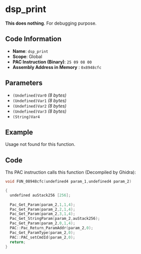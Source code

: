 # dsp_print

**This does nothing**. For debugging purpose.

## Code Information

- **Name**: `dsp_print`
- **Scope**: Global
- **PAC Instruction (Binary)**: `25 09 08 00`
- **Assembly Address in Memory** : `0x8948cfc`

## Parameters

- `(Undefined)Var0` *(8 bytes)*
- `(Undefined)Var1` *(8 bytes)*
- `(Undefined)Var2` *(8 bytes)*
- `(Undefined)Var3` *(8 bytes)*
- `(String)Var4`

## Example

Usage not found for this function.

## Code

Ths PAC instruction calls this function (Decompiled by Ghidra):

```c
void FUN_08948cfc(undefined4 param_1,undefined4 param_2)

{
  undefined auStack256 [256];
  
  Pac_Get_Param(param_2,1,1,4);
  Pac_Get_Param(param_2,2,1,4);
  Pac_Get_Param(param_2,3,1,4);
  Pac_Get_StringParam(param_2,auStack256);
  Pac_Get_Param(param_2,0,1,4);
  PAC::Pac_Return_ParamAddr(param_2,0);
  Pac_Get_ParamType(param_2,0);
  PAC::PAC_setCmdId(param_2,0);
  return;
}
```

